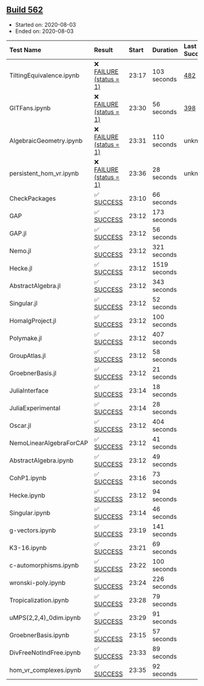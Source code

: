 ## [Build 562](https://oscarci.mathematik.uni-kl.de/job/oscar-stable/562/)

* Started on: 2020-08-03
* Ended on: 2020-08-03

| Test Name    | Result | Start | Duration | Last Success | First Failure |
|:-------------|:-------|:------|:---------|:-------------|:--------------|
| TiltingEquivalence.ipynb | ❌ [FAILURE (status = 1)](https://oscarci.mathematik.uni-kl.de/job/oscar-stable/562/artifact/logs/build-562/TiltingEquivalence.ipynb.log) | 23:17 | 103 seconds | [482](https://oscarci.mathematik.uni-kl.de/job/oscar-stable/482/) | [483](https://oscarci.mathematik.uni-kl.de/job/oscar-stable/483/) |
| GITFans.ipynb | ❌ [FAILURE (status = 1)](https://oscarci.mathematik.uni-kl.de/job/oscar-stable/562/artifact/logs/build-562/GITFans.ipynb.log) | 23:30 | 56 seconds | [398](https://oscarci.mathematik.uni-kl.de/job/oscar-stable/398/) | [399](https://oscarci.mathematik.uni-kl.de/job/oscar-stable/399/) |
| AlgebraicGeometry.ipynb | ❌ [FAILURE (status = 1)](https://oscarci.mathematik.uni-kl.de/job/oscar-stable/562/artifact/logs/build-562/AlgebraicGeometry.ipynb.log) | 23:31 | 110 seconds | unknown | unknown |
| persistent_hom_vr.ipynb | ❌ [FAILURE (status = 1)](https://oscarci.mathematik.uni-kl.de/job/oscar-stable/562/artifact/logs/build-562/persistent_hom_vr.ipynb.log) | 23:36 | 28 seconds | unknown | unknown |
| CheckPackages | ✅ [SUCCESS](https://oscarci.mathematik.uni-kl.de/job/oscar-stable/562/artifact/logs/build-562/CheckPackages.log) | 23:10 | 66 seconds |  |  |
| GAP | ✅ [SUCCESS](https://oscarci.mathematik.uni-kl.de/job/oscar-stable/562/artifact/logs/build-562/GAP.log) | 23:12 | 173 seconds |  |  |
| GAP.jl | ✅ [SUCCESS](https://oscarci.mathematik.uni-kl.de/job/oscar-stable/562/artifact/logs/build-562/GAP.jl.log) | 23:12 | 56 seconds |  |  |
| Nemo.jl | ✅ [SUCCESS](https://oscarci.mathematik.uni-kl.de/job/oscar-stable/562/artifact/logs/build-562/Nemo.jl.log) | 23:12 | 321 seconds |  |  |
| Hecke.jl | ✅ [SUCCESS](https://oscarci.mathematik.uni-kl.de/job/oscar-stable/562/artifact/logs/build-562/Hecke.jl.log) | 23:12 | 1519 seconds |  |  |
| AbstractAlgebra.jl | ✅ [SUCCESS](https://oscarci.mathematik.uni-kl.de/job/oscar-stable/562/artifact/logs/build-562/AbstractAlgebra.jl.log) | 23:12 | 343 seconds |  |  |
| Singular.jl | ✅ [SUCCESS](https://oscarci.mathematik.uni-kl.de/job/oscar-stable/562/artifact/logs/build-562/Singular.jl.log) | 23:12 | 52 seconds |  |  |
| HomalgProject.jl | ✅ [SUCCESS](https://oscarci.mathematik.uni-kl.de/job/oscar-stable/562/artifact/logs/build-562/HomalgProject.jl.log) | 23:12 | 100 seconds |  |  |
| Polymake.jl | ✅ [SUCCESS](https://oscarci.mathematik.uni-kl.de/job/oscar-stable/562/artifact/logs/build-562/Polymake.jl.log) | 23:12 | 407 seconds |  |  |
| GroupAtlas.jl | ✅ [SUCCESS](https://oscarci.mathematik.uni-kl.de/job/oscar-stable/562/artifact/logs/build-562/GroupAtlas.jl.log) | 23:12 | 58 seconds |  |  |
| GroebnerBasis.jl | ✅ [SUCCESS](https://oscarci.mathematik.uni-kl.de/job/oscar-stable/562/artifact/logs/build-562/GroebnerBasis.jl.log) | 23:12 | 21 seconds |  |  |
| JuliaInterface | ✅ [SUCCESS](https://oscarci.mathematik.uni-kl.de/job/oscar-stable/562/artifact/logs/build-562/JuliaInterface.log) | 23:14 | 18 seconds |  |  |
| JuliaExperimental | ✅ [SUCCESS](https://oscarci.mathematik.uni-kl.de/job/oscar-stable/562/artifact/logs/build-562/JuliaExperimental.log) | 23:14 | 28 seconds |  |  |
| Oscar.jl | ✅ [SUCCESS](https://oscarci.mathematik.uni-kl.de/job/oscar-stable/562/artifact/logs/build-562/Oscar.jl.log) | 23:12 | 404 seconds |  |  |
| NemoLinearAlgebraForCAP | ✅ [SUCCESS](https://oscarci.mathematik.uni-kl.de/job/oscar-stable/562/artifact/logs/build-562/NemoLinearAlgebraForCAP.log) | 23:12 | 41 seconds |  |  |
| AbstractAlgebra.ipynb | ✅ [SUCCESS](https://oscarci.mathematik.uni-kl.de/job/oscar-stable/562/artifact/logs/build-562/AbstractAlgebra.ipynb.log) | 23:12 | 49 seconds |  |  |
| CohP1.ipynb | ✅ [SUCCESS](https://oscarci.mathematik.uni-kl.de/job/oscar-stable/562/artifact/logs/build-562/CohP1.ipynb.log) | 23:16 | 73 seconds |  |  |
| Hecke.ipynb | ✅ [SUCCESS](https://oscarci.mathematik.uni-kl.de/job/oscar-stable/562/artifact/logs/build-562/Hecke.ipynb.log) | 23:12 | 94 seconds |  |  |
| Singular.ipynb | ✅ [SUCCESS](https://oscarci.mathematik.uni-kl.de/job/oscar-stable/562/artifact/logs/build-562/Singular.ipynb.log) | 23:14 | 46 seconds |  |  |
| g-vectors.ipynb | ✅ [SUCCESS](https://oscarci.mathematik.uni-kl.de/job/oscar-stable/562/artifact/logs/build-562/g-vectors.ipynb.log) | 23:19 | 141 seconds |  |  |
| K3-16.ipynb | ✅ [SUCCESS](https://oscarci.mathematik.uni-kl.de/job/oscar-stable/562/artifact/logs/build-562/K3-16.ipynb.log) | 23:21 | 69 seconds |  |  |
| c-automorphisms.ipynb | ✅ [SUCCESS](https://oscarci.mathematik.uni-kl.de/job/oscar-stable/562/artifact/logs/build-562/c-automorphisms.ipynb.log) | 23:22 | 100 seconds |  |  |
| wronski-poly.ipynb | ✅ [SUCCESS](https://oscarci.mathematik.uni-kl.de/job/oscar-stable/562/artifact/logs/build-562/wronski-poly.ipynb.log) | 23:24 | 226 seconds |  |  |
| Tropicalization.ipynb | ✅ [SUCCESS](https://oscarci.mathematik.uni-kl.de/job/oscar-stable/562/artifact/logs/build-562/Tropicalization.ipynb.log) | 23:28 | 79 seconds |  |  |
| uMPS(2,2,4)_0dim.ipynb | ✅ [SUCCESS](https://oscarci.mathematik.uni-kl.de/job/oscar-stable/562/artifact/logs/build-562/uMPS-2-2-4-_0dim.ipynb.log) | 23:29 | 91 seconds |  |  |
| GroebnerBasis.ipynb | ✅ [SUCCESS](https://oscarci.mathematik.uni-kl.de/job/oscar-stable/562/artifact/logs/build-562/GroebnerBasis.ipynb.log) | 23:15 | 57 seconds |  |  |
| DivFreeNotIndFree.ipynb | ✅ [SUCCESS](https://oscarci.mathematik.uni-kl.de/job/oscar-stable/562/artifact/logs/build-562/DivFreeNotIndFree.ipynb.log) | 23:33 | 89 seconds |  |  |
| hom_vr_complexes.ipynb | ✅ [SUCCESS](https://oscarci.mathematik.uni-kl.de/job/oscar-stable/562/artifact/logs/build-562/hom_vr_complexes.ipynb.log) | 23:35 | 92 seconds |  |  |
